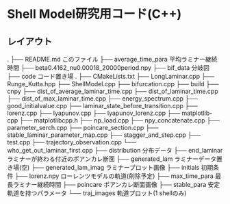 # Shell Model研究用コード(C++)

## レイアウト
.
├── README.md このファイル
├── average_time_para 平均ラミナー継続時間
├── beta0.4162_nu0.00018_20000period.npy
├── bif_data 分岐図
├── code コード置き場
    .
    ├── CMakeLists.txt
    ├── LongLaminar.cpp
    ├── Runge_Kutta.hpp
    ├── ShellModel.cpp
    ├── bifurcation.cpp
    ├── build
    ├── cnpy
    ├── dist_of_average_laminar_time.cpp
    ├── dist_of_laminar_time.cpp
    ├── dist_of_max_laminar_time.cpp
    ├── energy_spectrum.cpp
    ├── good_initialvalue.cpp
    ├── laminar_state_before_transition.cpp
    ├── lorenz.cpp
    ├── lyapunov.cpp
    ├── lyapunov_lorenz.cpp
    ├── matplotlib-cpp
    ├── matplotlibcpp.h
    ├── np_load.cpp
    ├── npy_concatenate.cpp
    ├── parameter_serch.cpp
    ├── poincare_section.cpp
    ├── stable_laminar_parameter_map.cpp
    ├── stagger_and_step.cpp
    ├── test.cpp
    ├── trajectory_observation.cpp
    └── who_get_out_laminar_first.cpp
├── distribution 分布データ
├── end_laminar ラミナーが終わる付近のポアンカレ断面
├── generated_lam ラミナーデータ置き場(空)
├── generated_lam_imag ラミナープロット画像
├── initials 初期条件
├── lorenz.npy ローレンツモデルの軌道(削除予定)
├── max_time_para 最長ラミナー継続時間
├── poincare ポアンカレ断面画像
├── stable_para 安定軌道を持つパラメータ
└── traj_images 軌道プロット(1 shellのみ)
